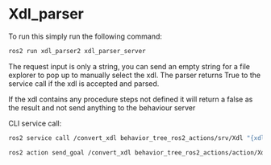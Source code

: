 # Xdl_parser


To run this simply run the following command:

```sh
ros2 run xdl_parser2 xdl_parser_server
```

The request input is only a string, you can send an empty string for a file explorer to pop up to manually select the xdl. The parser returns True to the service call if the xdl is accepted and parsed.

If the xdl contains any procedure steps not defined it will return a false as the result and not send anything to the behaviour server

CLI service call:

```sh
ros2 service call /convert_xdl behavior_tree_ros2_actions/srv/Xdl "{xdl:""}"
```
```sh
ros2 action send_goal /convert_xdl behavior_tree_ros2_actions/action/Xdl "{xdl: ""}"
```